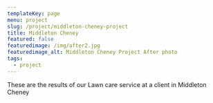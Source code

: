 ```yaml
---
templateKey: page
menu: project
slug: /project/middleton-cheney-project
title: Middleton Cheney
featured: false
featuredimage: /img/after2.jpg
featuredimage_alt: Middleton Cheney Project After photo
tags:
  - project
---
```

These are the results of our Lawn care service at a client in Middleton Cheney
